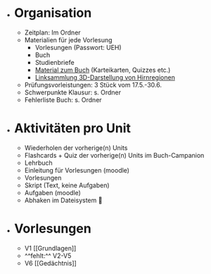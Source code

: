 - # Organisation
    - Zeitplan: Im Ordner
    - Materialien für jede Vorlesung
        - Vorlesungen (Passwort: UEH)
        - Buch
        - Studienbriefe
        - [Material zum Buch](https://routledgetextbooks.com/textbooks/9781138482234/) (Karteikarten, Quizzes etc.)
        - [Linksammlung 3D-Darstellung von Hirnregionen](https://moodle-psy.fernuni-hagen.de/mod/page/view.php?id=78113)
    - Prüfungsvorleistungen: 3 Stück vom 17.5.-30.6.
    - Schwerpunkte Klausur: s. Ordner
    - Fehlerliste Buch: s. Ordner
- # Aktivitäten pro Unit
    - Wiederholen der vorherige(n) Units
    - Flashcards + Quiz der vorherige(n) Units im Buch-Campanion
    - Lehrbuch
    - Einleitung für Vorlesungen (moodle)
    - Vorlesungen
    - Skript (Text, keine Aufgaben)
    - Aufgaben (moodle)
    - Abhaken im Dateisystem 🙂
- # Vorlesungen
    - V1 [[Grundlagen]]
    - ^^fehlt:^^ V2-V5
    - V6 [[Gedächtnis]]
